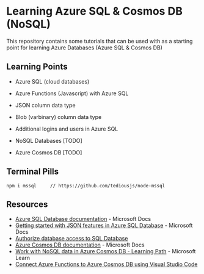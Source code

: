 # Learning Azure SQL & Cosmos DB (NoSQL)
This repository contains some tutorials that can be used with as a starting point for learning Azure Databases (Azure SQL & Cosmos DB)

## Learning Points
* Azure SQL (cloud databases)
* Azure Functions (Javascript) with Azure SQL
* JSON column data type
* Blob (varbinary) column data type
* Additional logins and users in Azure SQL

* NoSQL Databases [TODO]
* Azure Cosmos DB [TODO]

## Terminal Pills
    npm i mssql     // https://github.com/tediousjs/node-mssql


## Resources

* [Azure SQL Database documentation](https://docs.microsoft.com/en-us/azure/azure-sql/database/) - Microsoft Docs
* [Getting started with JSON features in Azure SQL Database](https://docs.microsoft.com/en-us/azure/azure-sql/database/json-features) - Microsoft Docs
* [Authorize database access to SQL Database](https://docs.microsoft.com/en-us/azure/azure-sql/database/logins-create-manage)
* [Azure Cosmos DB documentation](https://docs.microsoft.com/en-us/azure/cosmos-db/) - Microsoft Docs
* [Work with NoSQL data in Azure Cosmos DB - Learning Path](https://docs.microsoft.com/en-us/learn/paths/work-with-nosql-data-in-azure-cosmos-db/) - Microsoft Learn
* [Connect Azure Functions to Azure Cosmos DB using Visual Studio Code](https://docs.microsoft.com/en-us/azure/azure-functions/functions-add-output-binding-cosmos-db-vs-code?tabs=in-process&pivots=programming-language-javascript)
